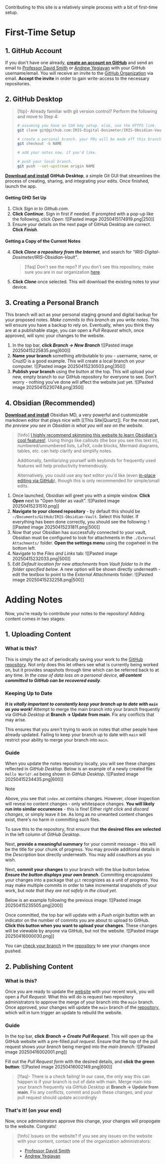 Contributing to this site is a relatively simple process with a bit of first-time setup. 
# First-Time Setup

## 1. GitHub Account
If you don't have one already, **[create an account on GitHub](https://github.com/)** and send an email to [Professor David Smith](mailto:dsmith8@ucsc.edu) or [Andrew Yegiayan](mailto:andrewyegiayan@gmail.com) with your GitHub username/email. You will receive an invite to the [GitHub Organization](https://github.com/IRIS-Digital-Dosimeter) via email. **Accept the invite** in order to gain write-access to the necessary repositories.

## 2. GitHub Desktop

> [!tip]- Already familiar with git version control?
> Perform the following and move to Step 4:
> ```bash
> # assuming you have an SSH key setup. else, use the HTTPS link.
> git clone git@github.com:IRIS-Digital-Dosimeter/IRIS-Obsidian-Vault.git
> 
> # create a personal branch. your PRs will be made off this branch, so name it something recognizable (please).
> git checkout -b NAME
> 
> # add your notes now, if you'd like. 
> 
> # push your local branch.
> git push --set-upstream origin NAME
>```

**[Download and install](https://desktop.github.com/download/) GitHub Desktop**, a simple Git GUI that streamlines the process of creating, sharing, and integrating your edits. Once finished, launch the app.
#### Getting GHD Set Up
1. Click *Sign in to Github.com*.
2. **Click *Continue***. Sign in first if needed. If prompted with a pop-up like the following, click *Open*:
![[Pasted image 20250415174919.png|250]]
3. Ensure your details on the next page of GitHub Desktop are correct. **Click *Finish***.

#### Getting a Copy of the Current Notes

4. **Click *Clone a repository from the Internet***, and search for *"IRIS-Digital-Dosimeter/IRIS-Obsidian-Vault"*.
   > [!faq] Don't see the repo?
   > If you don't see this repository, make sure you are in our organization [here](https://github.com/settings/organizations).
5. **Click *Clone*** once selected. This will download the existing notes to your device.

## 3. Creating a Personal Branch
This branch will act as your personal staging ground and digital backup for your proposed notes. *Make commits to this branch as you write notes*. This will ensure you have a backup to rely on. Eventually, when you think they are at a publishable stage, you can open a *Pull Request* which, once approved, will sync your changes to the website.

1. In the top bar, **click *Branch -> New Branch***
![[Pasted image 20250415225835.png|600]]
2. **Name your branch** something attributable to you - username, name, or CruzID is a good example. This will create a local branch on your computer.
![[Pasted image 20250415230503.png|350]]
3. **Publish your branch** using the button at the top. This will upload your new, empty branch to our GitHub repository for everyone to see. Don't worry - nothing you've done will affect the website just yet.
![[Pasted image 20250415230748.png|350]]
## 4. Obsidian (Recommended)
**[Download and install](https://obsidian.md/)** Obsidian MD, a very powerful and customizable markdown editor that plays nice with [[This Site|Quartz]]. For the most part, *the preview you see in Obsidian is what you will see on the website.*

> [!info]
> [I highly recommend skimming this website to learn Obsidian's cool features!](https://help.obsidian.md/). Using things like callouts (the box you see this text in), numbered/unnumbered lists, LaTeX, code blocks, Mermaid diagrams, tables, etc. can help clarify and simplify notes.
> 
> Additionally, familiarizing yourself with keybinds for frequently used features will help productivity tremendously.
> 
> Alternatively, you could use any text editor you'd like (even [in-place editing via GitHub](https://docs.github.com/en/repositories/working-with-files/managing-files/editing-files)), though this is only recommended for simple/small edits.
> 


1. Once launched, Obsidian will greet you with a simple window. **Click *Open*** next to "Open folder as vault".
![[Pasted image 20250415231510.png]]
2. **Navigate to your cloned repository** - by default this should be `~/Documents/GitHub/IRIS-Obsidian-Vault`. Select this folder. If everything has been done correctly, you should see the following:
   ![[Pasted image 20250415231811.png|500]]
3. Now that your Obsidian has successfully connected to your vault, Obsidian must be configured to look for attachments in the `./External Attachments/` folder. **Open the settings menu** using the cogwheel in the bottom left.
4. Navigate to the *Files and Links* tab:
![[Pasted image 20250415232033.png|500]]
5. Edit *Default location for new attachments* from *Vault folder* to *In the folder specified below*. A new option will be shown directly underneath - edit the textbox to point to the *External Attachments* folder: 
   ![[Pasted image 20250415232258.png|500]]

# Adding Notes
Now, you're ready to contribute your notes to the repository! Adding content comes in two stages:
## 1. Uploading Content

### What is this?
This is simply the act of periodically saving your work to the [GitHub repository](https://github.com/IRIS-Digital-Dosimeter/IRIS-Obsidian-Vault/). Not only does this let others see what is currently being worked on, but it provides snapshots through time which can be referred back to at any time. *In the case of data loss on a personal device, **all content committed to GitHub can be recovered easily***.

### Keeping Up to Date

***It is vitally important to constantly keep your branch up to date with `main` as you work!*** Attempt to merge the main branch into your branch frequently via *GitHub Desktop* at **Branch -> Update from main**. Fix any conflicts that may arise.

This ensures that you aren't trying to work on notes that other people have already updated. Failing to keep your branch up to date with `main` will restrict your ability to merge your branch into `main`.
### Guide

When you update the notes repository locally, you will see these changes reflected in *GitHub Desktop*. Below is an example of a newly created file `Hello World!.md` being shown in *GitHub Desktop*.
![[Pasted image 20250415234435.png|600]]

> [!NOTE]
> Above, you see that `index.md` contains changes. However, closer inspection will reveal no content changes - only whitespace changes. **You will likely run into similar occurences** - this is fine! Either *right click* and *discard changes*, or simply leave it be. As long as no unwanted content changes exist, there's no harm in committing such files.

To save this to the repository, first ensure that **the desired files are selected** in the left column of *GitHub Desktop*. 

Next, **provide a meaningful summary** for your commit message - this will be the title for your chunk of progress. You may provide additional details in the *Description* box directly underneath. You may add coauthors as you wish.

Next, **commit your changes** to your branch with the blue button below. ***Ensure the button displays your own branch***. Committing encapsulates your changes into a package that `git` recognizes as a unit of progress. You may make multiple commits in order to take incremental snapshots of your work, but *note that they are not safely in the cloud yet.*

Below is an example following the previous image:
![[Pasted image 20250415235505.png|200]]

Once committed, the top bar will update with a *Push origin* button with an indicator on the number of commits you are about to upload to GitHub. **Click this button when you want to upload your changes**. These changes will be viewable by anyone via GitHub, but not the website.
![[Pasted image 20250416000030.png]]

You can [check your branch](https://github.com/IRIS-Digital-Dosimeter/IRIS-Obsidian-Vault/branches) in the [repository](https://github.com/IRIS-Digital-Dosimeter/IRIS-Obsidian-Vault/) to see your changes once pushed.
## 2. Publishing Content
### What is this?

Once you are ready to update the [website](https://iris-digital-dosimeter.github.io/) with your recent work, you will open a *Pull Request*. What this will do is request two repository administrators to approve the merge of your branch into the `main` branch. Once approved, your changes will update the `main` branch of the [repository](https://github.com/IRIS-Digital-Dosimeter/IRIS-Obsidian-Vault/), which will in turn trigger an update to rebuild the website.

### Guide

In the top bar, **click** ***Branch -> Create Pull Request***. This will open up the GitHub website with a pre-filled *pull request*. Ensure that the top of the pull request shows *your branch* being merged into the *main branch*:
![[Pasted image 20250416002001.png]]

Fill out the *Pull Request form* with the desired details, and **click the green button**:
![[Pasted image 20250416002149.png|600]]

> [!faq]- There is a check failing!
> In our case, the only way this can happen is if your branch is out of date with main. Merge main into your branch frequently via *GitHub Desktop* at **Branch -> Update from main**. Fix any conflicts, commit and push these changes, and your pull request should update accordingly
### That's it! (on your end)

Now, once administrators approve this change, your changes will propogate to the website. Congrats!


> [!info] Issues on the website?
> If you see any issues on the website with your content, contact one of the organization administrators:
> - [Professor David Smith](mailto:dsmith8@ucsc.edu)
> - [Andrew Yegiayan](mailto:andrewyegiayan@gmail.com)
